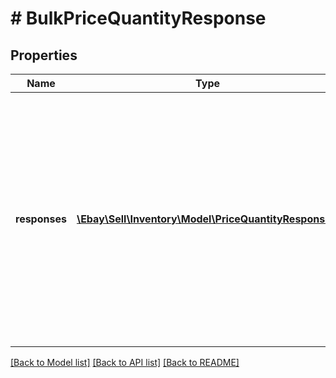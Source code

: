 # # BulkPriceQuantityResponse

## Properties

Name | Type | Description | Notes
------------ | ------------- | ------------- | -------------
**responses** | [**\Ebay\Sell\Inventory\Model\PriceQuantityResponse[]**](PriceQuantityResponse.md) | This container will return an HTTP status code, offer ID, and SKU value for each offer/inventory item being updated, as well as an errors and/or warnings container if any errors or warnings are triggered while trying to update those offers/inventory items. | [optional]

[[Back to Model list]](../../README.md#models) [[Back to API list]](../../README.md#endpoints) [[Back to README]](../../README.md)
